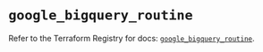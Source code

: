 # `google_bigquery_routine`

Refer to the Terraform Registry for docs: [`google_bigquery_routine`](https://registry.terraform.io/providers/hashicorp/google/6.49.1/docs/resources/bigquery_routine).
